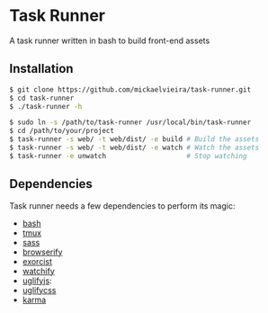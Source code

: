 # Task Runner

A task runner written in bash to build front-end assets

## Installation

```sh
$ git clone https://github.com/mickaelvieira/task-runner.git
$ cd task-runner
$ ./task-runner -h
```

```sh
$ sudo ln -s /path/to/task-runner /usr/local/bin/task-runner
$ cd /path/to/your/project
$ task-runner -s web/ -t web/dist/ -e build # Build the assets
$ task-runner -s web/ -t web/dist/ -e watch # Watch the assets
$ task-runner -e unwatch                    # Stop watching
```

## Dependencies

Task runner needs a few dependencies to perform its magic:

- [bash](https://www.gnu.org/software/bash/manual/bashref.html)
- [tmux](https://tmux.github.io/)
- [sass](https://sass-lang.com/)
- [browserify](http://browserify.org/)
- [exorcist](https://github.com/thlorenz/exorcist)
- [watchify](https://github.com/substack/watchify)
- [uglifyjs](https://github.com/mishoo/UglifyJS): 
- [uglifycss](https://github.com/fmarcia/UglifyCSS)
- [karma](http://karma-runner.github.io/)







